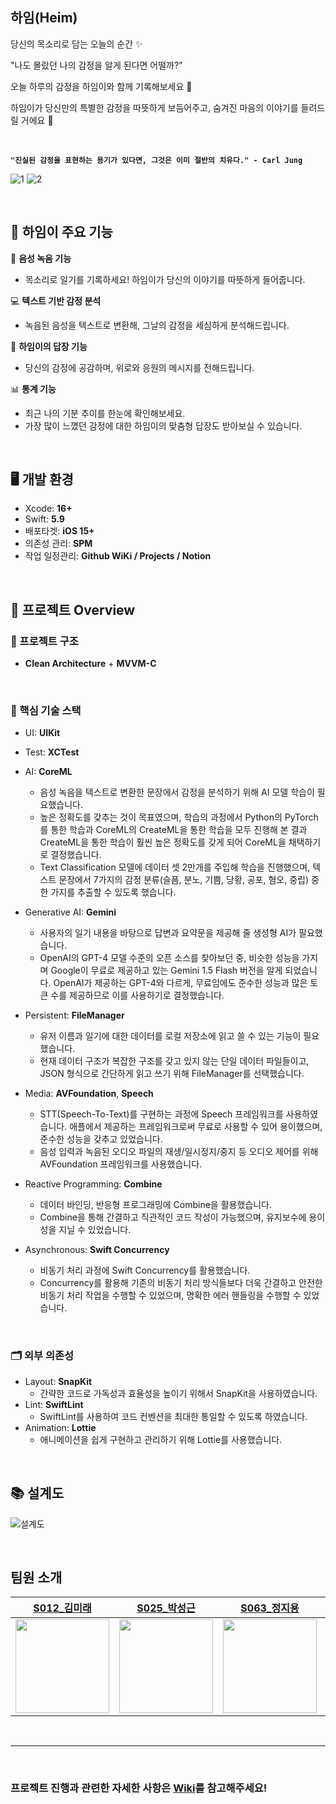 ## 하임(Heim)

당신의 목소리로 담는 오늘의 순간 ✨

"나도 몰랐던 나의 감정을 알게 된다면 어떨까?” 

오늘 하루의 감정을 하임이와 함께 기록해보세요 🌙

하임이가 당신만의 특별한 감정을 따뜻하게 보듬어주고, 숨겨진 마음의 이야기를 들려드릴 거에요  💫


<br/>

  
**` "진실된 감정을 표현하는 용기가 있다면, 그것은 이미 절반의 치유다." - Carl Jung `**

![1](https://github.com/user-attachments/assets/f8db841b-7383-400d-8939-8eefc3bade2d)
![2](https://github.com/user-attachments/assets/44acd0f3-3dd8-4ec8-a831-cfa0c2ce43c2)


<br/>

## 🧸 하임이 주요 기능

🎤 **음성 녹음 기능**

- 목소리로 일기를 기록하세요! 하임이가 당신의 이야기를 따뜻하게 들어줍니다.

💻 **텍스트 기반 감정 분석**

- 녹음된 음성을 텍스트로 변환해, 그날의 감정을 세심하게 분석해드립니다.

💌 **하임이의 답장 기능**

- 당신의 감정에 공감하며, 위로와 응원의 메시지를 전해드립니다.

📊 **통계 기능**

- 최근 나의 기분 추이를 한눈에 확인해보세요.
- 가장 많이 느꼈던 감정에 대한 하임이의 맞춤형 답장도 받아보실 수 있습니다.


<br>

## 🖥️ 개발 환경

- Xcode: **16+**
- Swift: **5.9**
- 배포타겟: **iOS 15+**
- 의존성 관리: **SPM**
- 작업 일정관리: **Github WiKi / Projects / Notion**

<br>

## 🌌 프로젝트 Overview

### 🔭 프로젝트 구조
- **Clean Architecture** + **MVVM-C**

<br>

### 🔑 핵심 기술 스택

- UI: **UIKit**
- Test: **XCTest**

- AI: **CoreML**
    - 음성 녹음을 텍스트로 변환한 문장에서 감정을 분석하기 위해 AI 모델 학습이 필요했습니다.
    - 높은 정확도를 갖추는 것이 목표였으며, 학습의 과정에서 Python의 PyTorch를 통한 학습과 CoreML의 CreateML을 통한 학습을 모두 진행해 본 결과 CreateML을 통한 학습이 훨씬 높은 정확도를 갖게 되어 CoreML을 채택하기로 결정했습니다.
    - Text Classification 모델에 데이터 셋 2만개를 주입해 학습을 진행했으며, 텍스트 문장에서 7가지의 감정 분류(슬픔, 분노, 기쁨, 당황, 공포, 혐오, 중립) 중 한 가지를 추출할 수 있도록 했습니다.

- Generative AI: **Gemini**
  - 사용자의 일기 내용을 바탕으로 답변과 요약문을 제공해 줄 생성형 AI가 필요했습니다.
  - OpenAI의 GPT-4 모델 수준의 오픈 소스를 찾아보던 중, 비슷한 성능을 가지며 Google이 무료로 제공하고 있는 Gemini 1.5 Flash 버전을 알게 되었습니다. OpenAI가 제공하는 GPT-4와 다르게, 무료임에도 준수한 성능과 많은 토큰 수를 제공하므로 이를 사용하기로 결정했습니다.

- Persistent: **FileManager**
  - 유저 이름과 일기에 대한 데이터를 로컬 저장소에 읽고 쓸 수 있는 기능이 필요했습니다.
  - 현재 데이터 구조가 복잡한 구조를 갖고 있지 않는 단일 데이터 파일들이고, JSON 형식으로 간단하게 읽고 쓰기 위해 FileManager를 선택했습니다.
  
- Media: **AVFoundation**, **Speech**
  - STT(Speech-To-Text)를 구현하는 과정에 Speech 프레임워크를 사용하였습니다. 애플에서 제공하는 프레임워크로써 무료로 사용할 수 있어 용이했으며, 준수한 성능을 갖추고 있었습니다.
  - 음성 입력과 녹음된 오디오 파일의 재생/일시정지/중지 등 오디오 제어를 위해 AVFoundation 프레임워크를 사용했습니다.

- Reactive Programming: **Combine**
  - 데이터 바인딩, 반응형 프로그래밍에 Combine을 활용했습니다.
  - Combine을 통해 간결하고 직관적인 코드 작성이 가능했으며, 유지보수에 용이성을 지닐 수 있었습니다.

- Asynchronous: **Swift Concurrency**
  - 비동기 처리 과정에 Swift Concurrency를 활용했습니다.
  - Concurrency를 활용해 기존의 비동기 처리 방식들보다 더욱 간결하고 안전한 비동기 처리 작업을 수행할 수 있었으며, 명확한 에러 핸들링을 수행할 수 있었습니다.

<br>

### 🗂️ 외부 의존성

- Layout: **SnapKit**
    - 간략한 코드로 가독성과 효율성을 높이기 위해서 SnapKit을 사용하였습니다.
- Lint: **SwiftLint**
    - SwiftLint를 사용하여 코드 컨벤션을 최대한 통일할 수 있도록 하였습니다.
- Animation: **Lottie**
    - 애니메이션을 쉽게 구현하고 관리하기 위해 Lottie를 사용했습니다.

<br>

## 📚 설계도
![설계도](https://github.com/user-attachments/assets/04211272-a063-42d6-800a-61cb226d88e2)

<br>

## 팀원 소개

|[S012_김미래](https://github.com/futuremirae)|[S025_박성근](https://github.com/ParkSeongGeun)|[S063_정지용](https://github.com/clxxrlove)|[S074_한상진](https://github.com/Hansangjin98)|
|:---:|:---:|:---:|:---:|
|<img src="https://avatars.githubusercontent.com/u/136614563?v=4" width=150>|<img src="https://avatars.githubusercontent.com/u/117553364?v=4" width=150>|<img src="https://avatars.githubusercontent.com/u/70135292?v=4" width=150>|<img src="https://hackmd.io/_uploads/SyoeWvcuC.png" width=150>|

<br>

<hr>

<br>

### 프로젝트 진행과 관련한 자세한 사항은 [Wiki](https://github.com/boostcampwm-2024/iOS05-Heim/wiki)를 참고해주세요!
